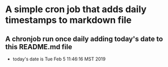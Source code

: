 A simple cron job that adds daily timestamps to markdown file
============================================================
## A chronjob run once daily adding today's date to this README.md file
* today's date is Tue Feb  5 11:46:16 MST 2019
